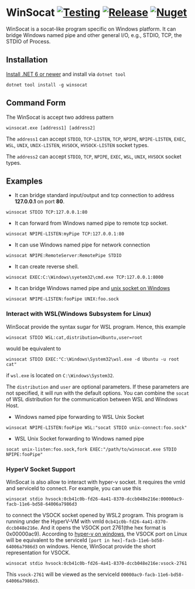 # WinSocat [![Testing][ci-badge]][ci] [![Release][release-badge]][release] [![Nuget][nuget-badge]][nuget]

[ci]: https://github.com/firejox/WinSocat/actions/workflows/unit-test.yml
[ci-badge]: https://github.com/firejox/WinSocat/actions/workflows/unit-test.yml/badge.svg
[release]: https://github.com/firejox/WinSocat/releases
[release-badge]: https://img.shields.io/github/v/release/firejox/WinSocat?include_prereleases
[nuget]: https://www.nuget.org/packages/winsocat
[nuget-badge]: https://img.shields.io/nuget/vpre/winsocat

WinSocat is a socat-like program specific on Windows platform. It can bridge Windows named pipe and other general I/O, e.g., STDIO, TCP, the STDIO of Process.

## Installation

[Install .NET 6 or newer](https://get.dot.net) and install via `dotnet tool`

```
dotnet tool install -g winsocat
```

## Command Form

The WinSocat is accept two address pattern

```
winsocat.exe [address1] [address2]
```

The `address1` can accept `STDIO`, `TCP-LISTEN`, `TCP`, `NPIPE`, `NPIPE-LISTEN`, `EXEC`, `WSL`, `UNIX`, `UNIX-LISTEN`, `HVSOCK`, `HVSOCK-LISTEN` socket types.

The `address2` can accept `STDIO`, `TCP`, `NPIPE`, `EXEC`, `WSL`, `UNIX`, `HVSOCK` socket types.

## Examples

* It can bridge standard input/output and tcp connection to address **127.0.0.1** on port **80**.
```
winsocat STDIO TCP:127.0.0.1:80
```

* It can forward from Windows named pipe to remote tcp socket.
```
winsocat NPIPE-LISTEN:myPipe TCP:127.0.0.1:80
```

* It can use Windows named pipe for network connection
```
winsocat NPIPE:RemoteServer:RemotePipe STDIO
```

* It can create reverse shell.
```
winsocat EXEC:C:\Windows\syetem32\cmd.exe TCP:127.0.0.1:8000
```

* It can bridge Windows named pipe and [unix socket on Windows](https://devblogs.microsoft.com/commandline/af_unix-comes-to-windows/)
```
winsocat NPIPE-LISTEN:fooPipe UNIX:foo.sock
```

### Interact with WSL(Windows Subsystem for Linux)

WinSocat provide the syntax sugar for WSL program. Hence, this example
```
winsocat STDIO WSL:cat,distribution=Ubuntu,user=root
```
would be equivalent to
```
winsocat STDIO EXEC:"C:\Windows\System32\wsl.exe -d Ubuntu -u root cat"
```
if `wsl.exe` is located on `C:\Windows\System32`.

The `distribution` and `user` are optional parameters. If these parameters are not specified, it will run with the default options.
You can combine the `socat` of WSL distribution for the communication between WSL and Windows Host.

* Windows named pipe forwarding to WSL Unix Socket
```
winsocat NPIPE-LISTEN:fooPipe WSL:"socat STDIO unix-connect:foo.sock"
```

* WSL Unix Socket forwarding to Windows named pipe
```
socat unix-listen:foo.sock,fork EXEC:"/path/to/winsocat.exe STDIO NPIPE:fooPipe"
```

### HyperV Socket Support

WinSocat is also allow to interact with hyper-v socket. It requires the vmId and serviceId to connect. For example, you can use this

```
winsocat stdio hvsock:0cb41c0b-fd26-4a41-8370-dccb048e216e:00000ac9-facb-11e6-bd58-64006a7986d3
```

to connect the VSOCK socket opened by WSL2 program. This program is running under the HyperV-VM with vmId `0cb41c0b-fd26-4a41-8370-dccb048e216e`. 
And it opens the VSOCK port 2761(the hex format is 0x00000ac9). According to [hyper-v on windows](https://learn.microsoft.com/en-us/virtualization/hyper-v-on-windows/user-guide/make-integration-service),
the VSOCK port on Linux will be equivalent to the serviceId `[port in hex]-facb-11e6-bd58-64006a7986d3` on windows. Hence, WinSocat provide the short representation for VSOCK.

```
winsocat stdio hvsock:0cb41c0b-fd26-4a41-8370-dccb048e216e:vsock-2761
```

This `vsock-2761` will be viewed as the serviceId `00000ac9-facb-11e6-bd58-64006a7986d3`.
